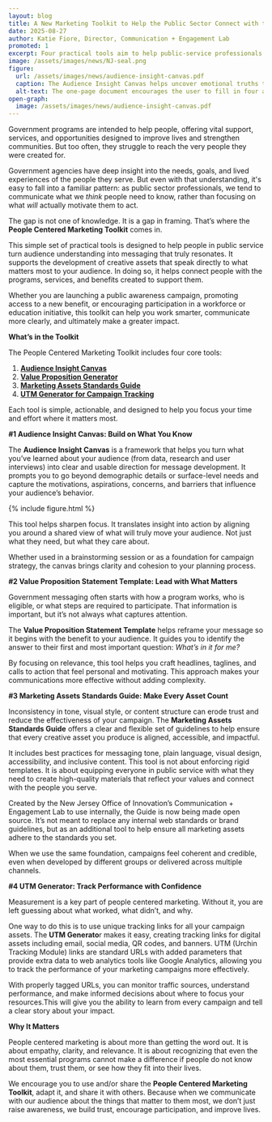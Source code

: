 ```yaml
---
layout: blog
title: A New Marketing Toolkit to Help the Public Sector Connect with the People They Serve
date: 2025-08-27
author: Katie Fiore, Director, Communication + Engagement Lab
promoted: 1
excerpt: Four practical tools aim to help public-service professionals develop smart and clear messaging that resonates with the public and makes an impact.
image: /assets/images/news/NJ-seal.png
figure:
  url: /assets/images/news/audience-insight-canvas.pdf
  caption: The Audience Insight Canvas helps uncover emotional truths that drive meaningful messaging.
  alt-text: The one-page document encourages the user to fill in four areas: what the audience hopes for, what drives them, what's in their way, and what makes it possible. Then, in the center, the user can fill in the critical insight, a quote that brings the other insights to life.
open-graph:
  image: /assets/images/news/audience-insight-canvas.pdf
---
```


Government programs are intended to help people, offering vital support, services, and opportunities designed to improve lives and strengthen communities. But too often, they struggle to reach the very people they were created for.

Government agencies have deep insight into the needs, goals, and lived experiences of the people they serve. But even with that understanding, it's easy to fall into a familiar pattern: as public sector professionals, we tend to communicate what we *think* people need to know, rather than focusing on what *will* actually motivate them to act.

The gap is not one of knowledge. It is a gap in framing. That’s where the **People Centered Marketing Toolkit** comes in.

This simple set of practical tools is designed to help people in public service turn audience understanding into messaging that truly resonates. It supports the development of creative assets that speak directly to what matters most to your audience. In doing so, it helps connect people with the programs, services, and benefits created to support them.

Whether you are launching a public awareness campaign, promoting access to a new benefit, or encouraging participation in a workforce or education initiative, this toolkit can help you work smarter, communicate more clearly, and ultimately make a greater impact.

**What’s in the Toolkit**

The People Centered Marketing Toolkit includes four core tools:

1. [**Audience Insight Canvas**](https://innovation.nj.gov/assets/cel/toolkit/audience-insight-canvas_r4.pdf)  
2. [**Value Proposition Generator**](https://innovation.nj.gov/assets/cel/toolkit/value-proposition-generator.pdf)  
3. [**Marketing Assets Standards Guide**](https://innovation.nj.gov/assets/cel/toolkit/Marketing-Assets-Standards-Guide.pdf)  
4. [**UTM Generator for Campaign Tracking**](https://view.officeapps.live.com/op/view.aspx?src=https%3A%2F%2Finnovation.nj.gov%2Fassets%2Fcel%2Ftoolkit%2Futm-builder-and-manager-playbook.xlsx&wdOrigin=BROWSELINK)

Each tool is simple, actionable, and designed to help you focus your time and effort where it matters most.

**\#1 Audience Insight Canvas: Build on What You Know**

The **Audience Insight Canvas** is a framework that helps you turn what you’ve learned about your audience (from data, research and user interviews) into clear and usable direction for message development. It prompts you to go beyond demographic details or surface-level needs and capture the motivations, aspirations, concerns, and barriers that influence your audience’s behavior.

{% include figure.html %}

This tool helps sharpen focus. It translates insight into action by aligning you around a shared view of what will truly move your audience. Not just what they need, but what they care about.

Whether used in a brainstorming session or as a foundation for campaign strategy, the canvas brings clarity and cohesion to your planning process.

**\#2 Value Proposition Statement Template: Lead with What Matters**

Government messaging often starts with how a program works, who is eligible, or what steps are required to participate. That information is important, but it’s not always what captures attention.

The **Value Proposition Statement Template** helps reframe your message so it begins with the benefit to your audience. It guides you to identify the answer to their first and most important question: *What’s in it for me?*

By focusing on relevance, this tool helps you craft headlines, taglines, and calls to action that feel personal and motivating. This approach makes your communications more effective without adding complexity.

**\#3 Marketing Assets Standards Guide: Make Every Asset Count**

Inconsistency in tone, visual style, or content structure can erode trust and reduce the effectiveness of your campaign. The **Marketing Assets Standards Guide** offers a clear and flexible set of guidelines to help ensure that every creative asset you produce is aligned, accessible, and impactful.

It includes best practices for messaging tone, plain language, visual design, accessibility, and inclusive content. This tool is not about enforcing rigid templates. It is about equipping everyone in public service with what they need to create high-quality materials that reflect your values and connect with the people you serve.

Created by the New Jersey Office of Innovation’s Communication \+ Engagement Lab to use internally, the Guide is now being made open source. It’s not meant to replace any internal web standards or brand guidelines, but as an additional tool to help ensure all marketing assets adhere to the standards you set. 

When we use the same foundation, campaigns feel coherent and credible, even when developed by different groups or delivered across multiple channels.

**\#4 UTM Generator: Track Performance with Confidence**

Measurement is a key part of people centered marketing. Without it, you are left guessing about what worked, what didn’t, and why. 

One way to do this is to use unique tracking links for all your campaign assets. The **UTM Generato**r makes it easy, creating tracking links for digital assets including email, social media, QR codes, and banners. UTM (Urchin Tracking Module) links are standard URLs with added parameters that provide extra data to web analytics tools like Google Analytics, allowing you to track the performance of your marketing campaigns more effectively. 

With properly tagged URLs, you can monitor traffic sources, understand performance, and make informed decisions about where to focus your resources.This will give you the ability to learn from every campaign and tell a clear story about your impact.

**Why It Matters**

People centered marketing is about more than getting the word out. It is about empathy, clarity, and relevance. It is about recognizing that even the most essential programs cannot make a difference if people do not know about them, trust them, or see how they fit into their lives.

We encourage you to use and/or share the **People Centered Marketing Toolkit**, adapt it, and share it with others. Because when we communicate with our audience about the things that matter to them most, we don’t just raise awareness, we build trust, encourage participation, and improve lives.
